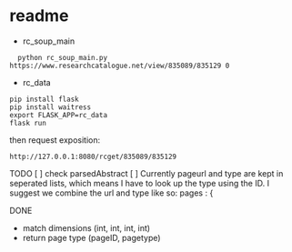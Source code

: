 # readme
- rc_soup_main
```
  python rc_soup_main.py https://www.researchcatalogue.net/view/835089/835129 0
```
- rc_data
```
pip install flask
pip install waitress
export FLASK_APP=rc_data
flask run
```
then request exposition:
```
http://127.0.0.1:8080/rcget/835089/835129
```
TODO
[ ] check parsedAbstract
[ ] Currently pageurl and type are kept in seperated lists, which means I have to look up the type using the ID. I suggest we combine the url and type like so:
  pages : { 

DONE
- match dimensions (int, int, int, int)
- return page type (pageID, pagetype)
